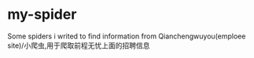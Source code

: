 # my-spider
Some spiders i writed to find information from Qianchengwuyou(emploee site)/小爬虫,用于爬取前程无忧上面的招聘信息
